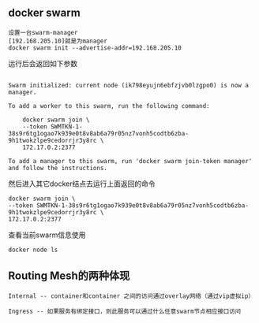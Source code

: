 ## docker swarm

```
设置一台swarm-manager
[192.168.205.10]就是为manager
docker swarm init --advertise-addr=192.168.205.10
```

运行后会返回如下参数
```

Swarm initialized: current node (ik798eyujn6ebfzjvb0lzgpo0) is now a manager.

To add a worker to this swarm, run the following command:

    docker swarm join \
    --token SWMTKN-1-38s9r6tg1ogao7k939e0t8v8ab6a79r05nz7vonh5codtb6zba-9h1twokzlpe9cedorrjr3y8rc \
    172.17.0.2:2377

To add a manager to this swarm, run 'docker swarm join-token manager' and follow the instructions.

```

然后进入其它docker结点去运行上面返回的命令
```
docker swarm join \
--token SWMTKN-1-38s9r6tg1ogao7k939e0t8v8ab6a79r05nz7vonh5codtb6zba-9h1twokzlpe9cedorrjr3y8rc \
172.17.0.2:2377
```

查看当前swarm信息使用
```
docker node ls
```




## Routing Mesh的两种体现
```
Internal -- container和container 之间的访问通过overlay网络（通过vip虚拟ip）

Ingress -- 如果服务有绑定接口，则此服务可以通过什么任意swarm节点相应接口访问
```